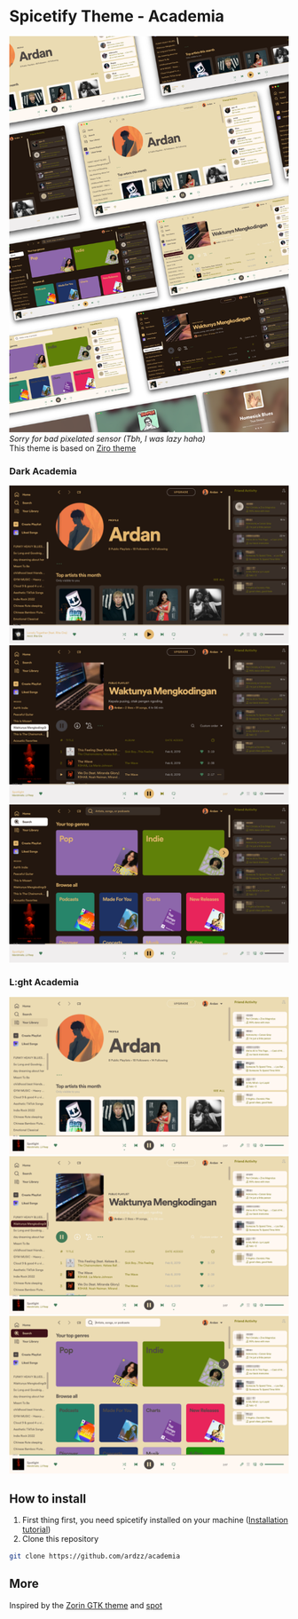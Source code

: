 # Spicetify Theme - Academia
![Thumbnail](screenshots/Cover.png)
_Sorry for bad pixelated sensor (Tbh, I was lazy haha)_<br>
This theme is based on [Ziro theme](https://github.com/spicetify/spicetify-themes/tree/master/Ziro)
### Dark Academia
![Profile](screenshots/Dark%20Academia%20-%20profile%20page.png)
![Playlist](screenshots/Dark%20Academia%20-%20playlist%20page.png)
![Search](screenshots/Dark%20Academia%20-%20search%20page.png)
### L:ght Academia
![Profile](screenshots/Light%20Academia%20-%20profile%20page.png)
![Playlist](screenshots/Light%20Academia%20-%20playlist%20page.png)
![Search](screenshots/Light%20Academia%20-%20search%20page.png)

## How to install
1. First thing first, you need spicetify installed on your machine ([Installation tutorial](https://spicetify.app/docs/getting-started))
2. Clone this repository 
```bash
git clone https://github.com/ardzz/academia
```

## More
Inspired by the [Zorin GTK theme](https://github.com/ZorinOS/zorin-desktop-themes) and [spot](https://github.com/xou816/spot)
